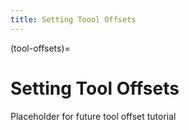 ```yaml
---
title: Setting Toool Offsets
---
```


(tool-offsets)=
# Setting Tool Offsets

Placeholder for future tool offset tutorial